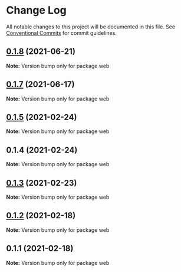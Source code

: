 # Change Log

All notable changes to this project will be documented in this file.
See [Conventional Commits](https://conventionalcommits.org) for commit guidelines.

## [0.1.8](https://github.com/OpenSRP/web/compare/web@0.1.7...web@0.1.8) (2021-06-21)

**Note:** Version bump only for package web

## [0.1.7](https://github.com/OpenSRP/web/compare/web@0.1.6...web@0.1.7) (2021-06-17)

**Note:** Version bump only for package web

## [0.1.5](https://github.com/OpenSRP/web/compare/web@0.1.4...web@0.1.5) (2021-02-24)

**Note:** Version bump only for package web

## 0.1.4 (2021-02-24)

**Note:** Version bump only for package web

## [0.1.3](https://github.com/OpenSRP/web/compare/web@0.1.2...web@0.1.3) (2021-02-23)

**Note:** Version bump only for package web

## [0.1.2](https://github.com/OpenSRP/web/compare/web@0.1.1...web@0.1.2) (2021-02-18)

**Note:** Version bump only for package web

## 0.1.1 (2021-02-18)

**Note:** Version bump only for package web
